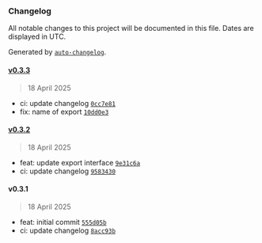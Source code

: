 ### Changelog

All notable changes to this project will be documented in this file. Dates are displayed in UTC.

Generated by [`auto-changelog`](https://github.com/CookPete/auto-changelog).

#### [v0.3.3](https://github.com/datr-tech/cargo-router-validation-schemas/compare/v0.3.2...v0.3.3)

> 18 April 2025

- ci: update changelog [`0cc7e81`](https://github.com/datr-tech/cargo-router-validation-schemas/commit/0cc7e819712af04fb690a9eead5e5c7f9b82dccc)
- fix: name of export [`10dd0e3`](https://github.com/datr-tech/cargo-router-validation-schemas/commit/10dd0e3a7378f195b45746cf4854b9a32b116253)

#### [v0.3.2](https://github.com/datr-tech/cargo-router-validation-schemas/compare/v0.3.1...v0.3.2)

> 18 April 2025

- feat: update export interface [`9e31c6a`](https://github.com/datr-tech/cargo-router-validation-schemas/commit/9e31c6a520093c8f0e0e1d44e5a84f7150ac757f)
- ci: update changelog [`9583430`](https://github.com/datr-tech/cargo-router-validation-schemas/commit/95834304c46d9d1f3da5a6847f2986c4d863ddbf)

#### v0.3.1

> 18 April 2025

- feat: initial commit [`555d05b`](https://github.com/datr-tech/cargo-router-validation-schemas/commit/555d05b40596ddf75f7b824c6a9b3b3d97763dd8)
- ci: update changelog [`8acc93b`](https://github.com/datr-tech/cargo-router-validation-schemas/commit/8acc93bf90c3cda9d93955b2079bfbda04339b72)
